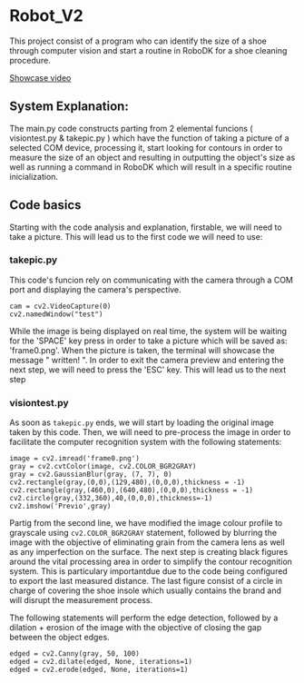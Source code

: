 # Robot_V2
This project consist of a program who can identify the size of a shoe through computer vision and start a routine in RoboDK for a shoe cleaning procedure.

[Showcase video](https://youtu.be/orsK2iC0slo)

## System Explanation:
The main.py code constructs parting from 2 elemental funcions ( visiontest.py  &  takepic.py ) which have the function of taking a picture of a selected COM device, processing it, start looking for contours in order to measure the size of an object and resulting in outputting the object's size as well as running a command in RoboDK which will result in a specific routine inicialization.

## Code basics
Starting with the code analysis and explanation, firstable, we will need to take a picture. This will lead us to the first code we will need to use:
### takepic.py
This code's funcion rely on communicating with the camera through a COM port and displaying the camera's perspective.
```
cam = cv2.VideoCapture(0)
cv2.namedWindow("test")
```
While the image is being displayed on real time, the system will be waiting for the 'SPACE' key press in order to take a picture which will be saved as: 'frame0.png'. When the picture is taken, the terminal will showcase the message " written! ". In order to exit the camera preview and entering the next step, we will need to press the 'ESC' key. This will lead us to the next step
### visiontest.py
As soon as `takepic.py` ends, we will start by loading the original image taken by this code. Then, we will need to pre-process the image in order to facilitate the computer recognition system with the following statements:
```
image = cv2.imread('frame0.png')
gray = cv2.cvtColor(image, cv2.COLOR_BGR2GRAY)
gray = cv2.GaussianBlur(gray, (7, 7), 0)
cv2.rectangle(gray,(0,0),(129,480),(0,0,0),thickness = -1)
cv2.rectangle(gray,(460,0),(640,480),(0,0,0),thickness = -1)
cv2.circle(gray,(332,360),40,(0,0,0),thickness=-1)
cv2.imshow('Previo',gray)
```
Partig from the second line, we have modified the image colour profile to grayscale using `cv2.COLOR_BGR2GRAY` statement, followed by blurring the image with the objective of eliminating grain from the camera lens as well as any imperfection on the surface. The next step is creating black figures around the vital processing area in order to simplify the contour recognition system. This is particulary importantdue due to the code being configured to export the last measured distance. The last figure consist of a circle in charge of covering the shoe insole which usually contains the brand and will disrupt the measurement process.

The following statements will perform the edge detection, followed by a dilation + erosion of the image with the objective of closing the gap between the object edges.
```
edged = cv2.Canny(gray, 50, 100)
edged = cv2.dilate(edged, None, iterations=1)
edged = cv2.erode(edged, None, iterations=1)
```

